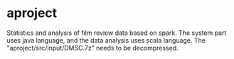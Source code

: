 # aproject
Statistics and analysis of film review data based on spark. The system part uses java language, and the data analysis uses scala language.
The "aproject/src/input/DMSC.7z" needs to be decompressed.
